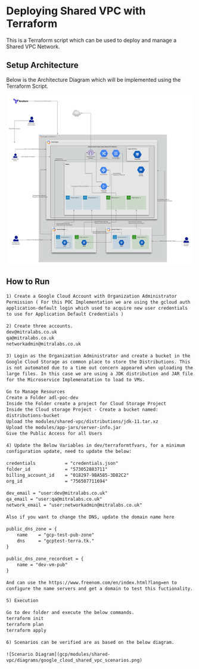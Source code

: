 # Deploying Shared VPC with Terraform

This is a Terraform script which can be used to deploy and manage a Shared VPC Network.

## Setup Architecture

Below is the Architecture Diagram which will be implemented using the Terraform Script.

![Architecture Diagram](gcp/modules/shared-vpc/diagrams/google_cloud_shared_vpc_architecture.png)

## How to Run

```
1) Create a Google Cloud Account with Organization Administrator Permission ( For this POC Implementation we are using the gcloud auth application-default login which used to acquire new user credentials to use for Application Default Credentials )

2) Create three accounts.
dev@mitralabs.co.uk
qa@mitralabs.co.uk
networkadmin@mitralabs.co.uk

3) Login as the Organization Administrator and create a bucket in the Google Cloud Storage as common place to store the Distributions. This is not automated due to a time out concern appeared when uploading the large files. In this case we are using a JDK distribution and JAR file for the Microservice Implemenatation to load to VMs. 

Go to Manage Resources
Create a Folder adl-poc-dev
Inside the Folder create a project for Cloud Storage Project
Inside the Cloud storage Project - Create a bucket named: distributions-bucket
Upload the modules/shared-vpc/distributions/jdk-11.tar.xz
Upload the modules/app-jars/server-info.jar
Give the Public Access for all Users

4) Update the Below Variables in dev/terraformtfvars, for a minimum configuration update, need to update the below:

credentials           = "credentials.json"
folder_id             = "573052883711"
billing_account_id    = "018297-9BA585-3D82C2"
org_id                = "756507711694"

dev_email = "user:dev@mitralabs.co.uk"
qa_email = "user:qa@mitralabs.co.uk"
network_email = "user:networkadmin@mitralabs.co.uk"

Also if you want to change the DNS, update the domain name here

public_dns_zone = {
    name    = "gcp-test-pub-zone"
    dns     = "gcptest-terra.tk."
}

public_dns_zone_recordset = {
    name = "dev-vm-pub"
}

And can use the https://www.freenom.com/en/index.html?lang=en to configure the name servers and get a domain to test this fuctionality.

5) Execution

Go to dev folder and execute the below commands.
terraform init
terraform plan
terraform apply

6) Scenarios can be verified are as based on the below diagram.

![Scenario Diagram](gcp/modules/shared-vpc/diagrams/google_cloud_shared_vpc_scenarios.png)

```
